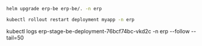 ```bash
helm upgrade erp-be erp-be/. -n erp
```

```bash
kubectl rollout restart deployment myapp -n erp
```


kubectl logs erp-stage-be-deployment-76bcf74bc-vkd2c -n erp --follow --tail=50